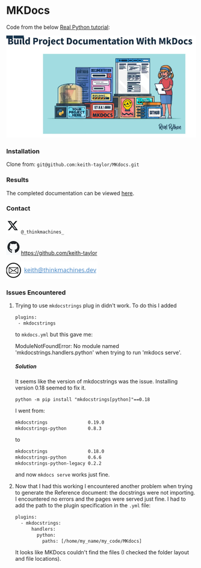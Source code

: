
# MKDocs 

Code from the below [Real Python tutorial](https://realpython.com/lessons/build-project-docs-mkdocs-overview/
):

![](img/MKDocs_Real_py.png)


### Installation

Clone from: `git@github.com:keith-taylor/MKdocs.git`

### Results 
The completed documentation can be viewed [here](https://keith-taylor.github.io/MKdocs/). 

### Contact

![twitter](img/twitter.png) `@_thinkmachines_`

![github](img/github.png) https://github.com/keith-taylor

![](img/email.png) 

### Issues Encountered

1. Trying to use `mkdocstrings` plug in didn't work. To do this I added
    ```
    plugins:
     - mkdocstrings
    ```
    to `mkdocs.yml` but this gave me:
    
    ModuleNotFoundError: No module named 'mkdocstrings.handlers.python' when trying to run 'mkdocs serve'.

    ##### Solution
    It seems like the version of mkdocstrings was the issue. Installing version 0.18 seemed to fix it.
    
    ```
    python -m pip install "mkdocstrings[python]"==0.18
    ```
    
    I went from:

    ```
    mkdocstrings               0.19.0
    mkdocstrings-python        0.8.3
    ```

    to

    ```
    mkdocstrings               0.18.0
    mkdocstrings-python        0.6.6
    mkdocstrings-python-legacy 0.2.2
    ```

    and now `mkdocs serve` works just fine.
    
2. Now that I had this working I encountered another problem when trying to generate the Reference document: the docstrings were not importing. I encountered no errors and the pages were served just fine. I had to add the path to the plugin specification in the `.yml` file:
   
    ```
    plugins:
      - mkdocstrings:
          handlers:
            python:
              paths: [/home/my_name/my_code/MKdocs]
    ```
    
    It looks like MKDocs couldn't find the files (I checked the folder layout and file locations).

